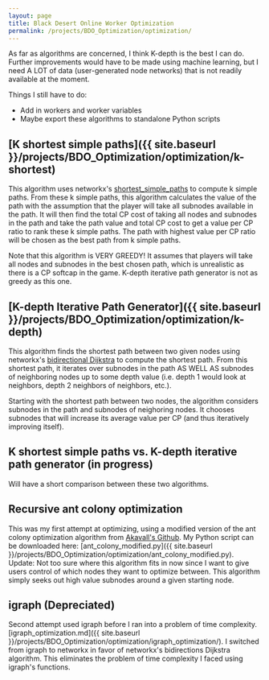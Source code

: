 ```yaml
---
layout: page
title: Black Desert Online Worker Optimization
permalink: /projects/BDO_Optimization/optimization/
---
```


As far as algorithms are concerned, I think K-depth is the best I can do. Further improvements would have to be made using machine learning, but I need A LOT of data (user-generated node networks) that is not readily available at the moment.

Things I still have to do:
  - Add in workers and worker variables
  - Maybe export these algorithms to standalone Python scripts

## [K shortest simple paths]({{ site.baseurl }}/projects/BDO_Optimization/optimization/k-shortest)

This algorithm uses networkx's [shortest_simple_paths](https://networkx.github.io/documentation/networkx-1.10/reference/generated/networkx.algorithms.simple_paths.shortest_simple_paths.html) to compute k simple paths.
From these k simple paths, this algorithm calculates the value of the path with the assumption that the player will take all subnodes available in the path.
It will then find the total CP cost of taking all nodes and subnodes in the path and take the path value and total CP cost to get a value per CP ratio to rank these k simple paths.
The path with highest value per CP ratio will be chosen as the best path from k simple paths.

Note that this algorithm is VERY GREEDY! It assumes that players will take all nodes and subnodes in the best chosen path, which is unrealistic as there is a CP softcap in the game.
K-depth iterative path generator is not as greedy as this one.

## [K-depth Iterative Path Generator]({{ site.baseurl }}/projects/BDO_Optimization/optimization/k-depth)

This algorithm finds the shortest path between two given nodes using networkx's [bidirectional Dijkstra](https://networkx.github.io/documentation/networkx-1.8.1/reference/generated/networkx.algorithms.shortest_paths.weighted.bidirectional_dijkstra.html) to compute the shortest path.
From this shortest path, it iterates over subnodes in the path AS WELL AS subnodes of neighboring nodes up to some depth value (i.e. depth 1 would look at neighbors, depth 2 neighbors of neighbors, etc.).

Starting with the shortest path between two nodes, the algorithm considers subnodes in the path and subnodes of neighoring nodes. It chooses subnodes that will increase its average value per CP (and thus iteratively improving itself).

## K shortest simple paths vs. K-depth iterative path generator (in progress)

Will have a short comparison between these two algorithms.

## Recursive ant colony optimization

This was my first attempt at optimizing, using a modified version of the ant colony optimization algorithm from [Akavall's Github](https://github.com/Akavall/AntColonyOptimization).
My Python script can be downloaded here: [ant_colony_modified.py]({{ site.baseurl }}/projects/BDO_Optimization/optimization/ant_colony_modified.py).
Update: Not too sure where this algorithm fits in now since I want to give users control of which nodes they want to optimize between. This algorithm simply seeks out high value subnodes around a given starting node.

## igraph (Depreciated)

Second attempt used igraph before I ran into a problem of time complexity. [igraph_optimization.md]({{ site.baseurl }}/projects/BDO_Optimization/optimization/igraph_optimization/).
I switched from igraph to networkx in favor of networkx's bidirections Dijkstra algorithm. This eliminates the problem of time complexity I faced using igraph's functions.